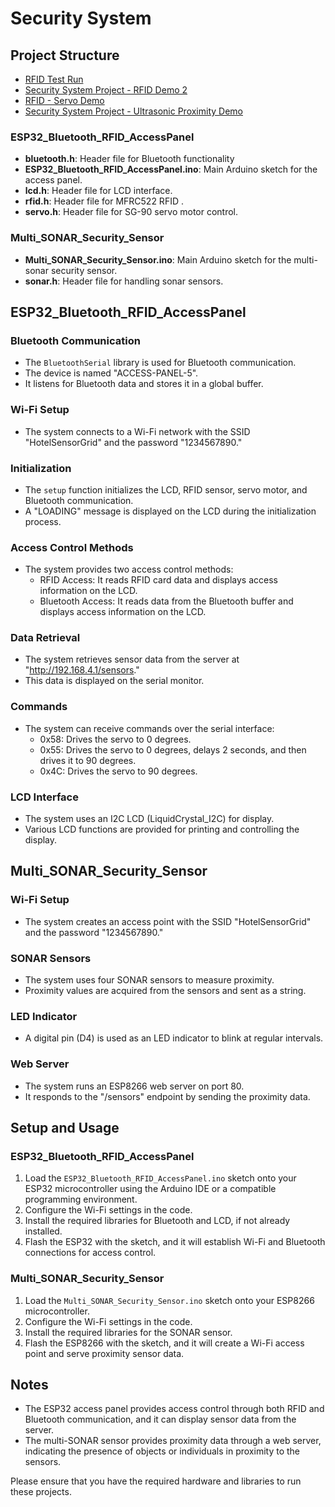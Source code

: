 # Security System

## Project Structure

- [RFID Test Run](https://www.youtube.com/watch?v=8FeVaFiyJQ0&list=PL8v3UBncuP_4h76pBkSLKAA4D0J7pWbbe&ab_channel=Tendai)
- [Security System Project - RFID Demo 2](https://www.youtube.com/watch?v=SbdR9_ILBMM&list=PL8v3UBncuP_4h76pBkSLKAA4D0J7pWbbe&index=2&ab_channel=Tendai)
- [RFID - Servo Demo](https://www.youtube.com/watch?v=tC87XDgviVk&list=PL8v3UBncuP_4h76pBkSLKAA4D0J7pWbbe&index=4&ab_channel=Tendai)
- [Security System Project - Ultrasonic Proximity Demo](https://www.youtube.com/watch?v=jqmnDLUf1Dw&list=PL8v3UBncuP_4h76pBkSLKAA4D0J7pWbbe&index=5&ab_channel=Tendai)

### ESP32_Bluetooth_RFID_AccessPanel
- **bluetooth.h**: Header file for Bluetooth functionality
- **ESP32_Bluetooth_RFID_AccessPanel.ino**: Main Arduino sketch for the access panel.
- **lcd.h**: Header file for LCD interface.
- **rfid.h**: Header file for MFRC522 RFID .
- **servo.h**: Header file for SG-90 servo motor control.

### Multi_SONAR_Security_Sensor
- **Multi_SONAR_Security_Sensor.ino**: Main Arduino sketch for the multi-sonar security sensor.
- **sonar.h**: Header file for handling sonar sensors.

## ESP32_Bluetooth_RFID_AccessPanel

### Bluetooth Communication
- The `BluetoothSerial` library is used for Bluetooth communication.
- The device is named "ACCESS-PANEL-5".
- It listens for Bluetooth data and stores it in a global buffer.

### Wi-Fi Setup
- The system connects to a Wi-Fi network with the SSID "HotelSensorGrid" and the password "1234567890."

### Initialization
- The `setup` function initializes the LCD, RFID sensor, servo motor, and Bluetooth communication.
- A "LOADING" message is displayed on the LCD during the initialization process.

### Access Control Methods
- The system provides two access control methods:
  - RFID Access: It reads RFID card data and displays access information on the LCD.
  - Bluetooth Access: It reads data from the Bluetooth buffer and displays access information on the LCD.

### Data Retrieval
- The system retrieves sensor data from the server at "http://192.168.4.1/sensors."
- This data is displayed on the serial monitor.

### Commands
- The system can receive commands over the serial interface:
  - 0x58: Drives the servo to 0 degrees.
  - 0x55: Drives the servo to 0 degrees, delays 2 seconds, and then drives it to 90 degrees.
  - 0x4C: Drives the servo to 90 degrees.

### LCD Interface
- The system uses an I2C LCD (LiquidCrystal_I2C) for display.
- Various LCD functions are provided for printing and controlling the display.

## Multi_SONAR_Security_Sensor

### Wi-Fi Setup
- The system creates an access point with the SSID "HotelSensorGrid" and the password "1234567890."

### SONAR Sensors
- The system uses four SONAR sensors to measure proximity.
- Proximity values are acquired from the sensors and sent as a string.

### LED Indicator
- A digital pin (D4) is used as an LED indicator to blink at regular intervals.

### Web Server
- The system runs an ESP8266 web server on port 80.
- It responds to the "/sensors" endpoint by sending the proximity data.

## Setup and Usage

### ESP32_Bluetooth_RFID_AccessPanel
1. Load the `ESP32_Bluetooth_RFID_AccessPanel.ino` sketch onto your ESP32 microcontroller using the Arduino IDE or a compatible programming environment.
2. Configure the Wi-Fi settings in the code.
3. Install the required libraries for Bluetooth and LCD, if not already installed.
4. Flash the ESP32 with the sketch, and it will establish Wi-Fi and Bluetooth connections for access control.

### Multi_SONAR_Security_Sensor
1. Load the `Multi_SONAR_Security_Sensor.ino` sketch onto your ESP8266 microcontroller.
2. Configure the Wi-Fi settings in the code.
3. Install the required libraries for the SONAR sensor.
4. Flash the ESP8266 with the sketch, and it will create a Wi-Fi access point and serve proximity sensor data.

## Notes
- The ESP32 access panel provides access control through both RFID and Bluetooth communication, and it can display sensor data from the server.
- The multi-SONAR sensor provides proximity data through a web server, indicating the presence of objects or individuals in proximity to the sensors.

Please ensure that you have the required hardware and libraries to run these projects.
